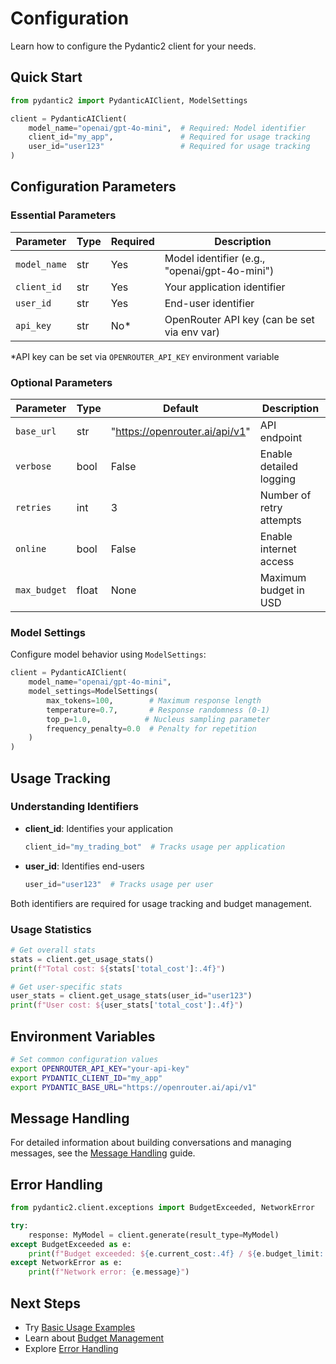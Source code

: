 # Configuration

Learn how to configure the Pydantic2 client for your needs.

## Quick Start

```python
from pydantic2 import PydanticAIClient, ModelSettings

client = PydanticAIClient(
    model_name="openai/gpt-4o-mini",  # Required: Model identifier
    client_id="my_app",               # Required for usage tracking
    user_id="user123"                 # Required for usage tracking
)
```

## Configuration Parameters

### Essential Parameters

| Parameter | Type | Required | Description |
|-----------|------|----------|-------------|
| `model_name` | str | Yes | Model identifier (e.g., "openai/gpt-4o-mini") |
| `client_id` | str | Yes | Your application identifier |
| `user_id` | str | Yes | End-user identifier |
| `api_key` | str | No* | OpenRouter API key (can be set via env var) |

*API key can be set via `OPENROUTER_API_KEY` environment variable

### Optional Parameters

| Parameter | Type | Default | Description |
|-----------|------|---------|-------------|
| `base_url` | str | "https://openrouter.ai/api/v1" | API endpoint |
| `verbose` | bool | False | Enable detailed logging |
| `retries` | int | 3 | Number of retry attempts |
| `online` | bool | False | Enable internet access |
| `max_budget` | float | None | Maximum budget in USD |

### Model Settings

Configure model behavior using `ModelSettings`:

```python
client = PydanticAIClient(
    model_name="openai/gpt-4o-mini",
    model_settings=ModelSettings(
        max_tokens=100,        # Maximum response length
        temperature=0.7,       # Response randomness (0-1)
        top_p=1.0,            # Nucleus sampling parameter
        frequency_penalty=0.0  # Penalty for repetition
    )
)
```

## Usage Tracking

### Understanding Identifiers

- **client_id**: Identifies your application
  ```python
  client_id="my_trading_bot"  # Tracks usage per application
  ```

- **user_id**: Identifies end-users
  ```python
  user_id="user123"  # Tracks usage per user
  ```

Both identifiers are required for usage tracking and budget management.

### Usage Statistics

```python
# Get overall stats
stats = client.get_usage_stats()
print(f"Total cost: ${stats['total_cost']:.4f}")

# Get user-specific stats
user_stats = client.get_usage_stats(user_id="user123")
print(f"User cost: ${user_stats['total_cost']:.4f}")
```

## Environment Variables

```bash
# Set common configuration values
export OPENROUTER_API_KEY="your-api-key"
export PYDANTIC_CLIENT_ID="my_app"
export PYDANTIC_BASE_URL="https://openrouter.ai/api/v1"
```

## Message Handling

For detailed information about building conversations and managing messages, see the [Message Handling](../core-concepts/message-handling.md) guide.

## Error Handling

```python
from pydantic2.client.exceptions import BudgetExceeded, NetworkError

try:
    response: MyModel = client.generate(result_type=MyModel)
except BudgetExceeded as e:
    print(f"Budget exceeded: ${e.current_cost:.4f} / ${e.budget_limit:.4f}")
except NetworkError as e:
    print(f"Network error: {e.message}")
```

## Next Steps

- Try [Basic Usage Examples](../examples/basic-usage.md)
- Learn about [Budget Management](../core-concepts/budget-management.md)
- Explore [Error Handling](../core-concepts/error-handling.md)
